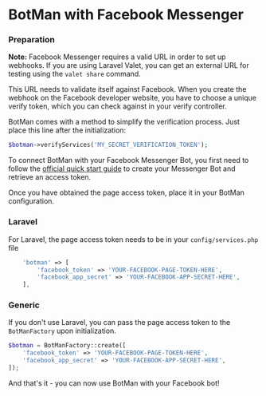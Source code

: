 # BotMan with Facebook Messenger

### Preparation

**Note:** Facebook Messenger requires a valid URL in order to set up webhooks. If you are using Laravel Valet, you can get an external URL for testing using the `valet share` command.

This URL needs to validate itself against Facebook. When you create the webhook on the Facebook developer website, you have to choose a unique
verify token, which you can check against in your verify controller.

BotMan comes with a method to simplify the verification process. Just place this line after the initialization:

```php
$botman->verifyServices('MY_SECRET_VERIFICATION_TOKEN');
```

To connect BotMan with your Facebook Messenger Bot, you first need to follow the [official quick start guide](https://developers.facebook.com/docs/messenger-platform/guides/quick-start) to create your Messenger Bot and retrieve an access token.

Once you have obtained the page access token, place it in your BotMan configuration.

### Laravel

For Laravel, the page access token needs to be in your `config/services.php` file

```php
    'botman' => [
    	'facebook_token' => 'YOUR-FACEBOOK-PAGE-TOKEN-HERE',
    	'facebook_app_secret' => 'YOUR-FACEBOOK-APP-SECRET-HERE',
    ],
```

### Generic

If you don't use Laravel, you can pass the page access token to the `BotManFactory` upon initialization.


```php
$botman = BotManFactory::create([
    'facebook_token' => 'YOUR-FACEBOOK-PAGE-TOKEN-HERE',
    'facebook_app_secret' => 'YOUR-FACEBOOK-APP-SECRET-HERE',
]);
```

And that's it - you can now use BotMan with your Facebook bot!
